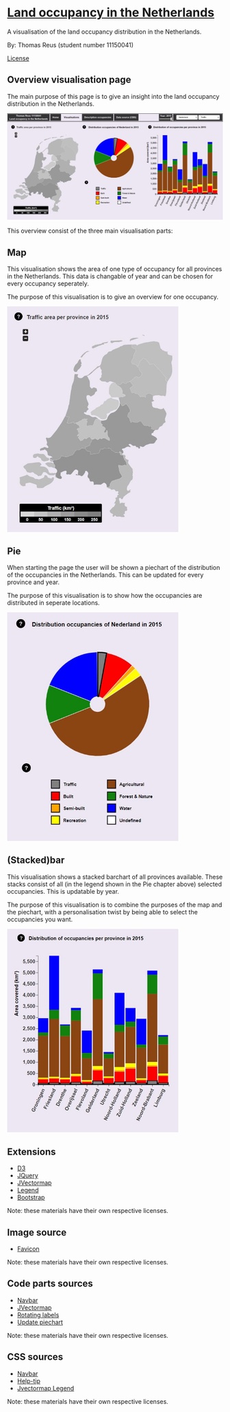 # [Land occupancy in the Netherlands](https://thomasreus97.github.io/project/code)

A visualisation of the land occupancy distribution in the Netherlands.

By: Thomas Reus (student number 11150041)

[License](../master/LICENSE)

## Overview visualisation page

The main purpose of this page is to give an insight into the land occupancy distribution in the Netherlands.

![everything](https://github.com/thomasreus97/project/blob/master/doc/everything.jpg)

This overview consist of the three main visualisation parts:

## Map
This visualisation shows the area of one type of occupancy for all provinces in the Netherlands. This data is changable of year and can be chosen for every occupancy seperately.

The purpose of this visualisation is to give an overview for one occupancy.

<img src="https://github.com/thomasreus97/project/blob/master/doc/map.jpg" width="400"/>

## Pie
When starting the page the user will be shown a piechart of the distribution of the occupancies in the Netherlands. This can be updated for every province and year.

The purpose of this visualisation is to show how the occupancies are distributed in seperate locations.

<img src="https://github.com/thomasreus97/project/blob/master/doc/pie.jpg" width="400"/>

## (Stacked)bar
This visualisation shows a stacked barchart of all provinces available. These stacks consist of all (in the legend shown in the Pie chapter above) selected occupancies. This is updatable by year.

The purpose of this visualisation is to combine the purposes of the map and the piechart, with a personalisation twist by being able to select the occupancies you want.

<img src="https://github.com/thomasreus97/project/blob/master/doc/bar.jpg" width="400"/>

## Extensions
- [D3](https://github.com/d3/d3)
- [JQuery](https://jquery.com/)
- [JVectormap](http://jvectormap.com/tutorials/getting-started/)
- [Legend](https://cdnjs.com/libraries/d3-legend)
- [Bootstrap](https://getbootstrap.com/docs/3.3/getting-started/)

Note: these materials have their own respective licenses.

## Image source
- [Favicon](https://cdn4.iconfinder.com/data/icons/countries-map-1/30/Netherlands-128.png)

Note: these materials have their own respective licenses.

## Code parts sources
- [Navbar](https://www.w3schools.com/howto/howto_js_topnav.asp)
- [JVectormap](http://jvectormap.com/)
- [Rotating labels](http://bl.ocks.org/d3noob/ccdcb7673cdb3a796e13)
- [Update piechart](https://bl.ocks.org/rshaker/225c6df494811f46f6ea53eba63da817)

Note: these materials have their own respective licenses.

## CSS sources
- [Navbar](https://www.w3schools.com/howto/howto_js_topnav.asp)
- [Help-tip](https://tutorialzine.com/2014/07/css-inline-help-tips)
- [Jvectormap Legend](https://stackoverflow.com/questions/39983909/change-the-jvectormap-legend-position)

Note: these materials have their own respective licenses.
